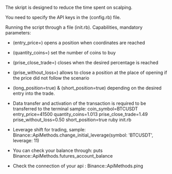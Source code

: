 The skript is designed to reduce the time spent on scalping.

You need to specify the API keys in the (config.rb) file.

Running the script through a file (init.rb).
Capabilities, mandatory parameters:
- (entry_price=) opens a position when coordinates are reached 
- (quantity_coins=) set the number of coins to buy 
- (prise_close_trade=) closes when the desired percentage is reached 
- (prise_without_loss=) allows to close a position at the place of opening if the price did not follow the scenario
- (long_position=true) & (short_position=true) depending on the desired entry into the trade.

- Data transfer and activation of the transaction is required to be transferred to the terminal sample:
coin_symbol=BTCUSDT entry_price=41500  quantity_coins=1.013  prise_close_trade=1.49 prise_without_loss=0.50  short_position=true ruby init.rb

- Leverage shift for trading, sample:
Binance::ApiMethods.change_initial_leverage(symbol: 'BTCUSDT', leverage: 11)
- You can check your balance through:
puts Binance::ApiMethods.futures_account_balance
- Check the connection of your api :
Binance::ApiMethods.ping



